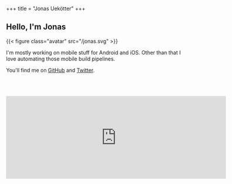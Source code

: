 +++
title = "Jonas Uekötter"
+++

## Hello, I'm Jonas

{{< figure class="avatar" src="/jonas.svg" >}}

I'm mostly working on mobile stuff for Android and iOS. Other than that I love
automating those mobile build pipelines.

You'll find me on [GitHub](https://github.com/ueman) and [Twitter](https://twitter.com/ue_man).


<br><br>
<iframe src="https://github.com/sponsors/ueman/card" title="Sponsor ueman" height="225" width="600" style="border: 0;"></iframe>